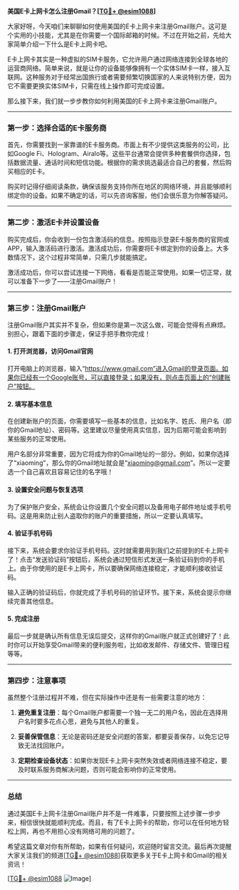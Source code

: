 **美国E卡上网卡怎么注册Gmail？[[TG💪+ @esim1088](https://t.me/s/esim1088)]**

大家好呀，今天咱们来聊聊如何使用美国的E卡上网卡来注册Gmail账户。这可是个实用的小技能，尤其是在你需要一个国际邮箱的时候。不过在开始之前，先给大家简单介绍一下什么是E卡上网卡吧。

E卡上网卡其实是一种虚拟的SIM卡服务，它允许用户通过网络连接到全球各地的运营商网络。简单来说，就是让你的设备能够像拥有一个实体SIM卡一样，接入互联网。这种服务对于经常出国旅行或者需要频繁切换国家的人来说特别方便，因为它不需要更换实体SIM卡，只需在线上操作即可完成设置。

那么接下来，我们就一步步教你如何利用美国的E卡上网卡来注册Gmail账户。

---

### **第一步：选择合适的E卡服务商**
首先，你需要找到一家靠谱的E卡服务商。市面上有不少提供这类服务的公司，比如Google Fi、Hologram、Airalo等。这些平台通常会提供多种套餐供你选择，包括数据流量、通话时间和短信功能。根据你的需求挑选最适合自己的套餐，然后购买相应的E卡。

购买时记得仔细阅读条款，确保该服务支持你所在地区的网络环境，并且能够顺利绑定你的设备。如果不确定的话，可以先咨询客服，他们会很乐意为你解答疑问。

---

### **第二步：激活E卡并设置设备**
购买完成后，你会收到一份包含激活码的信息。按照指示登录E卡服务商的官网或APP，输入激活码进行激活。激活成功后，你需要将E卡绑定到你的设备上。大多数情况下，这个过程非常简单，只需几步就能搞定。

激活成功后，你可以尝试连接一下网络，看看是否能正常使用。如果一切正常，就可以准备下一步了——注册Gmail账户！

---

### **第三步：注册Gmail账户**
注册Gmail账户其实并不复杂，但如果你是第一次这么做，可能会觉得有点麻烦。别担心，跟着下面的步骤走，保证手把手教你完成！

#### **1. 打开浏览器，访问Gmail官网**
打开电脑上的浏览器，输入“https://www.gmail.com”进入Gmail的登录页面。如果你已经有一个Google账号，可以直接登录；如果没有，则点击页面上的“创建账户”按钮。

#### **2. 填写基本信息**
在创建新账户的页面，你需要填写一些基本的信息，比如名字、姓氏、用户名（即你的Gmail地址）、密码等。这里建议尽量使用真实信息，因为后期可能会影响到某些服务的正常使用。

用户名部分非常重要，因为它将成为你的Gmail地址的一部分。例如，如果你选择了“xiaoming”，那么你的Gmail地址就会是“xiaoming@gmail.com”。所以一定要选一个自己喜欢且容易记住的名字哦！

#### **3. 设置安全问题与恢复选项**
为了保护账户安全，系统会让你设置几个安全问题以及备用电子邮件地址或手机号码。这是用来防止别人盗取你的账户的重要措施，所以一定要认真填写。

#### **4. 验证手机号码**
接下来，系统会要求你验证手机号码。这时就需要用到我们之前提到的E卡上网卡了！点击“发送验证码”按钮后，系统会通过短信形式发送一条验证码到你的手机上。由于你使用的是E卡上网卡，所以要确保网络连接稳定，才能顺利接收验证码。

输入正确的验证码后，你就完成了手机号码的验证环节。接下来，系统会提示你继续完善其他信息。

#### **5. 完成注册**
最后一步就是确认所有信息无误后提交，这样你的Gmail账户就正式创建好了！此时你可以开始享受Gmail带来的便利服务啦，比如收发邮件、存储文件、管理日程等等。

---

### **第四步：注意事项**
虽然整个注册过程并不难，但在实际操作中还是有一些需要注意的地方：

1. **避免重复注册**：每个Gmail账户都需要一个独一无二的用户名，因此在选择用户名时要多花点心思，避免与其他人的重复。
   
2. **妥善保管信息**：无论是密码还是安全问题的答案，都要妥善保存，以免忘记导致无法找回账户。

3. **定期检查设备状态**：如果你发现E卡上网卡突然失效或者网络连接不稳定，要及时联系服务商解决问题，否则可能会影响你的正常使用。

---

### **总结**
通过美国E卡上网卡注册Gmail账户并不是一件难事，只要按照上述步骤一步步来，相信很快就能顺利完成。而且，有了E卡上网卡的帮助，你可以在任何地方轻松上网，再也不用担心没有网络可用的问题了。

希望这篇文章对你有所帮助，如果有任何疑问，欢迎随时留言交流。最后再次提醒大家关注我们的频道[[TG💪+ @esim1088](https://t.me/s/esim1088)]获取更多关于E卡上网卡和Gmail的相关资讯！

[[TG💪+ @esim1088](https://t.me/s/esim1088) ![Image](https://i.postimg.cc/4NQfJmqS/Snipaste-2025-05-13-00-14-12.png)]